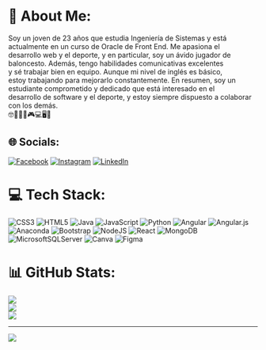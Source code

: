 # 💫 About Me:
Soy un joven de 23 años que estudia Ingeniería de Sistemas y está actualmente en un curso de Oracle de Front End. Me apasiona el <br>desarrollo web y el deporte, y en particular, soy un ávido jugador de baloncesto. Además, tengo habilidades comunicativas excelentes <br>y sé trabajar bien en equipo. Aunque mi nivel de inglés es básico, <br>estoy trabajando para mejorarlo constantemente. En resumen, soy un estudiante comprometido y dedicado que está interesado en el <br>desarrollo de software y el deporte, y estoy siempre dispuesto a colaborar con los demás.<br>🤓🏀🏃‍♂🎮💻🖥💾


## 🌐 Socials:
[![Facebook](https://img.shields.io/badge/Facebook-%231877F2.svg?logo=Facebook&logoColor=white)](https://facebook.com/luisldra) [![Instagram](https://img.shields.io/badge/Instagram-%23E4405F.svg?logo=Instagram&logoColor=white)](https://instagram.com/luisda_1011) [![LinkedIn](https://img.shields.io/badge/LinkedIn-%230077B5.svg?logo=linkedin&logoColor=white)](https://linkedin.com/in/luisldra) 

# 💻 Tech Stack:
![CSS3](https://img.shields.io/badge/css3-%231572B6.svg?style=for-the-badge&logo=css3&logoColor=white) ![HTML5](https://img.shields.io/badge/html5-%23E34F26.svg?style=for-the-badge&logo=html5&logoColor=white) ![Java](https://img.shields.io/badge/java-%23ED8B00.svg?style=for-the-badge&logo=java&logoColor=white) ![JavaScript](https://img.shields.io/badge/javascript-%23323330.svg?style=for-the-badge&logo=javascript&logoColor=%23F7DF1E) ![Python](https://img.shields.io/badge/python-3670A0?style=for-the-badge&logo=python&logoColor=ffdd54) ![Angular](https://img.shields.io/badge/angular-%23DD0031.svg?style=for-the-badge&logo=angular&logoColor=white) ![Angular.js](https://img.shields.io/badge/angular.js-%23E23237.svg?style=for-the-badge&logo=angularjs&logoColor=white) ![Anaconda](https://img.shields.io/badge/Anaconda-%2344A833.svg?style=for-the-badge&logo=anaconda&logoColor=white) ![Bootstrap](https://img.shields.io/badge/bootstrap-%23563D7C.svg?style=for-the-badge&logo=bootstrap&logoColor=white) ![NodeJS](https://img.shields.io/badge/node.js-6DA55F?style=for-the-badge&logo=node.js&logoColor=white) ![React](https://img.shields.io/badge/react-%2320232a.svg?style=for-the-badge&logo=react&logoColor=%2361DAFB) ![MongoDB](https://img.shields.io/badge/MongoDB-%234ea94b.svg?style=for-the-badge&logo=mongodb&logoColor=white) ![MicrosoftSQLServer](https://img.shields.io/badge/Microsoft%20SQL%20Sever-CC2927?style=for-the-badge&logo=microsoft%20sql%20server&logoColor=white) ![Canva](https://img.shields.io/badge/Canva-%2300C4CC.svg?style=for-the-badge&logo=Canva&logoColor=white) 	![Figma](https://img.shields.io/badge/figma-%23F24E1E.svg?style=for-the-badge&logo=figma&logoColor=white)
# 📊 GitHub Stats:
![](https://github-readme-stats.vercel.app/api?username=luisldra&theme=dark&hide_border=false&include_all_commits=false&count_private=false)<br/>
![](https://github-readme-streak-stats.herokuapp.com/?user=luisldra&theme=dark&hide_border=false)<br/>
![](https://github-readme-stats.vercel.app/api/top-langs/?username=luisldra&theme=dark&hide_border=false&include_all_commits=false&count_private=false&layout=compact)

---
[![](https://visitcount.itsvg.in/api?id=luisldra&icon=0&color=0)](https://visitcount.itsvg.in)

<!-- Proudly created with GPRM ( https://gprm.itsvg.in ) -->
